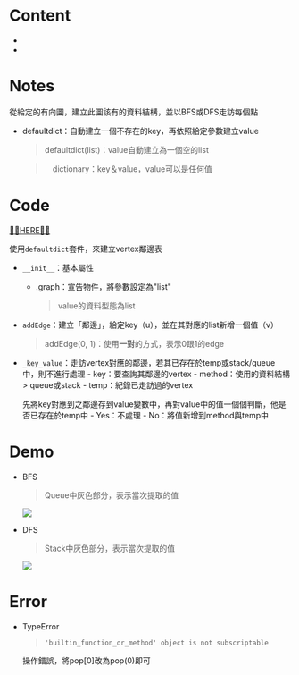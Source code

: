 # Content
  - []()
  - []()


# Notes

從給定的有向圖，建立此圖該有的資料結構，並以BFS或DFS走訪每個點

- defaultdict：自動建立一個不存在的key，再依照給定參數建立value
  > defaultdict(list)：value自動建立為一個空的list

  >　dictionary：key＆value，value可以是任何值
  
# Code
[🤜🏼HERE🤛🏼](https://github.com/vanikk06/Data-structures-and-Algorithms/blob/master/week_13/H.W.5_BFS%EF%BC%86DFS/H.W.5_BFS_and_DFS.py)

使用`defaultdict`套件，來建立vertex鄰邊表

- `__init__`：基本屬性
    - .graph：宣告物件，將參數設定為"list"
        > value的資料型態為list

- `addEdge`：建立「鄰邊」，給定key（u），並在其對應的list新增一個值（v）
    > addEdge(0, 1)：使用**一對**的方式，表示0跟1的edge
    
- `_key_value`：走訪vertex對應的鄰邊，若其已存在於temp或stack/queue中，則不進行處理
      - key：要查詢其鄰邊的vertex
      - method：使用的資料結構
         > queue或stack
      - temp：紀錄已走訪過的vertex
      
     先將key對應到之鄰邊存到value變數中，再對value中的值一個個判斷，他是否已存在於temp中
              - Yes：不處理
              - No：將值新增到method與temp中

# Demo

- BFS
  > Queue中灰色部分，表示當次提取的值

  ![](https://github.com/vanikk06/Data-structures-and-Algorithms/blob/master/week_13/image/Webp.net-gifmaker.gif)


- DFS
  > Stack中灰色部分，表示當次提取的值
  
  ![](https://github.com/vanikk06/Data-structures-and-Algorithms/blob/master/week_13/image/ifmaker1.gif)


# Error

- TypeError
  > `'builtin_function_or_method' object is not subscriptable`
  
  操作錯誤，將pop[0]改為pop(0)即可
